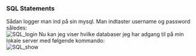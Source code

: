 ### **SQL Statements** </br>
Sådan logger man ind på sin mysql. Man indtaster username og password således: </br>
![SQL_login](https://user-images.githubusercontent.com/54975711/68071855-3433e180-fd7f-11e9-9296-a9cb3e897ea5.png)
Nu kan jeg viser hvilke databaser jeg har adgang til på min lokale server med følgende kommando: </br>
![SQL_show](https://user-images.githubusercontent.com/54975711/68071905-cf2cbb80-fd7f-11e9-8655-7b680e4dcae3.png)
